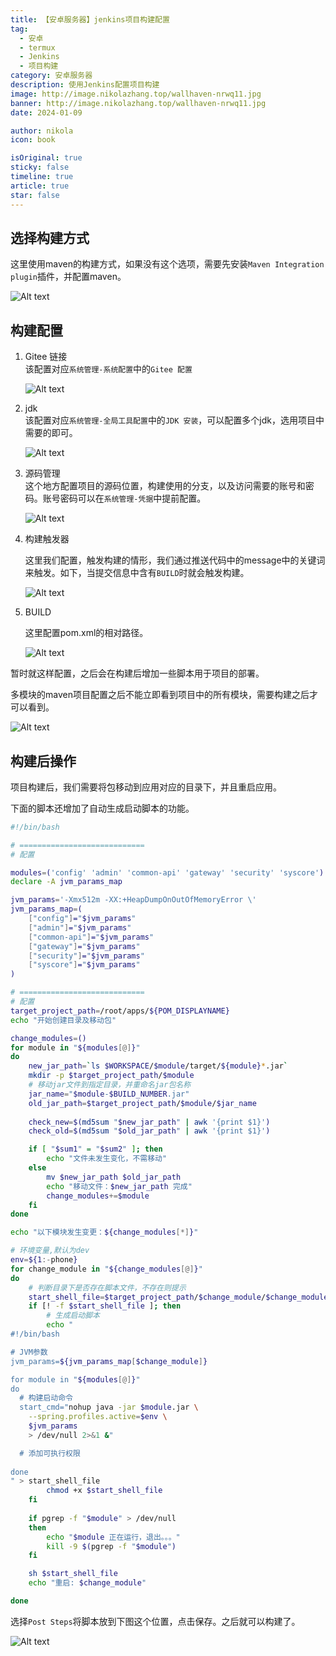 ```yaml
---
title: 【安卓服务器】jenkins项目构建配置
tag:
  - 安卓
  - termux
  - Jenkins
  - 项目构建
category: 安卓服务器
description: 使用Jenkins配置项目构建
image: http://image.nikolazhang.top/wallhaven-nrwq11.jpg
banner: http://image.nikolazhang.top/wallhaven-nrwq11.jpg
date: 2024-01-09

author: nikola
icon: book

isOriginal: true
sticky: false
timeline: true
article: true
star: false
---
```


## 选择构建方式

这里使用maven的构建方式，如果没有这个选项，需要先安装`Maven Integration plugin`插件，并配置maven。

![Alt text](images/image-13.png)

## 构建配置

1. Gitee 链接  
    该配置对应`系统管理-系统配置`中的`Gitee 配置`

    ![Alt text](images/image-14.png)

2. jdk  
   该配置对应`系统管理-全局工具配置`中的`JDK 安装`，可以配置多个jdk，选用项目中需要的即可。

    ![Alt text](images/image-15.png)

3. 源码管理  
   这个地方配置项目的源码位置，构建使用的分支，以及访问需要的账号和密码。账号密码可以在`系统管理-凭据`中提前配置。

    ![Alt text](images/image-16.png)

4. 构建触发器

   这里我们配置，触发构建的情形，我们通过推送代码中的message中的关键词来触发。如下，当提交信息中含有`BUILD`时就会触发构建。

    ![Alt text](images/image-17.png)

5. BUILD

   这里配置pom.xml的相对路径。

    ![Alt text](images/image-12.png)

暂时就这样配置，之后会在构建后增加一些脚本用于项目的部署。

多模块的maven项目配置之后不能立即看到项目中的所有模块，需要构建之后才可以看到。

![Alt text](images/image-18.png)

## 构建后操作

项目构建后，我们需要将包移动到应用对应的目录下，并且重启应用。

下面的脚本还增加了自动生成启动脚本的功能。

```bash
#!/bin/bash

# ============================
# 配置

modules=('config' 'admin' 'common-api' 'gateway' 'security' 'syscore')
declare -A jvm_params_map

jvm_params='-Xmx512m -XX:+HeapDumpOnOutOfMemoryError \'
jvm_params_map=(
    ["config"]="$jvm_params"
    ["admin"]="$jvm_params"
    ["common-api"]="$jvm_params"
    ["gateway"]="$jvm_params"
    ["security"]="$jvm_params"
    ["syscore"]="$jvm_params"
)

# ============================
# 配置
target_project_path=/root/apps/${POM_DISPLAYNAME}
echo "开始创建目录及移动包"

change_modules=()
for module in "${modules[@]}"
do
    new_jar_path=`ls $WORKSPACE/$module/target/${module}*.jar`
    mkdir -p $target_project_path/$module
    # 移动jar文件到指定目录，并重命名jar包名称
    jar_name="$module-$BUILD_NUMBER.jar"
    old_jar_path=$target_project_path/$module/$jar_name
    
    check_new=$(md5sum "$new_jar_path" | awk '{print $1}')
    check_old=$(md5sum "$old_jar_path" | awk '{print $1}')

    if [ "$sum1" = "$sum2" ]; then
        echo "文件未发生变化，不需移动"
    else
        mv $new_jar_path $old_jar_path
        echo "移动文件：$new_jar_path 完成"
        change_modules+=$module
    fi
done

echo "以下模块发生变更：${change_modules[*]}"

# 环境变量,默认为dev
env=${1:-phone}
for change_module in "${change_modules[@]}"
do
    # 判断目录下是否存在脚本文件，不存在则提示
    start_shell_file=$target_project_path/$change_module/$change_module-start.sh
    if [! -f $start_shell_file ]; then
        # 生成启动脚本
        echo "
#!/bin/bash

# JVM参数
jvm_params=${jvm_params_map[$change_module]}

for module in "${modules[@]}"
do 
  # 构建启动命令
  start_cmd="nohup java -jar $module.jar \
    --spring.profiles.active=$env \
    $jvm_params 
    > /dev/null 2>&1 &"

  # 添加可执行权限
  
done
" > start_shell_file
        chmod +x $start_shell_file
    fi
    
    if pgrep -f "$module" > /dev/null
    then
        echo "$module 正在运行，退出。。。"
        kill -9 $(pgrep -f "$module")
    fi

    sh $start_shell_file
    echo "重启: $change_module"

done

```

选择`Post Steps`将脚本放到下图这个位置，点击保存。之后就可以构建了。

![Alt text](images/image-19.png)
